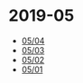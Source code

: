 # 2019-05

- [05/04](2019-05-04.md)
- [05/03](2019-05-03.md)
- [05/02](2019-05-02.md)
- [05/01](2019-05-01.md)
